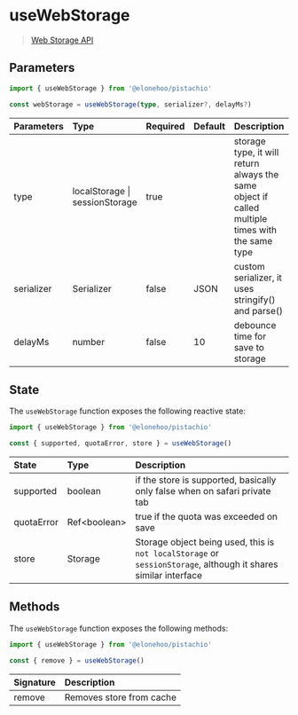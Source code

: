 # useWebStorage

> [Web Storage API](https://developer.mozilla.org/en-US/docs/Web/API/Web_Storage_API/Using_the_Web_Storage_API)

## Parameters

```typescript
import { useWebStorage } from '@elonehoo/pistachio'

const webStorage = useWebStorage(type, serializer?, delayMs?)
```

| Parameters | Type | Required | Default | Description |
| :---------- | :---- | :-------- | :------- | :---------- |
| type | localStorage \| sessionStorage | true | | storage type, it will return always the same object if called multiple times with the same type |
| serializer | Serializer | false | JSON | custom serializer, it uses stringify() and parse() |
| delayMs | number | false | 10 | debounce time for save to storage |

## State

The `useWebStorage` function exposes the following reactive state:

```typescript
import { useWebStorage } from '@elonehoo/pistachio'

const { supported, quotaError, store } = useWebStorage()
```

| State | Type | Description |
| :----- | :---- | :---------- |
| supported | boolean | if the store is supported, basically only false when on safari private tab |
| quotaError | Ref\<boolean> | true if the quota was exceeded on save |
| store | Storage | Storage object being used, this is `not localStorage` or `sessionStorage`, although it shares similar interface |

## Methods

The `useWebStorage` function exposes the following methods:

```typescript
import { useWebStorage } from '@elonehoo/pistachio'

const { remove } = useWebStorage()
```

| Signature | Description |
| :--------- | :---------- |
| remove | Removes store from cache |
